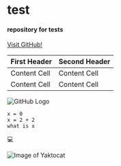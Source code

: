 test
==========

#### repository for tests

[Visit GitHub!](www.github.com)

First Header  | Second Header
------------- | -------------
Content Cell  | Content Cell
Content Cell  | Content Cell

![GitHub Logo](http://szytop.t15.org/icon1.png)

```
x = 0
x = 2 + 2
what is x
```

:computer:

![Image of Yaktocat](https://octodex.github.com/images/yaktocat.png)

